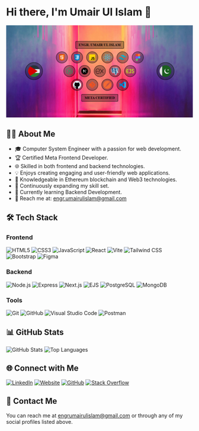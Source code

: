 # Hi there, I'm Umair Ul Islam 👋

![Header](./images/cover.png)

## 🙋‍♂️ About Me

- 🎓 Computer System Engineer with a passion for web development.
- 🏆 Certified Meta Frontend Developer.
- 🌐 Skilled in both frontend and backend technologies.
- 💡 Enjoys creating engaging and user-friendly web applications.
- 🔗 Knowledgeable in Ethereum blockchain and Web3 technologies.
- 🚀 Continuously expanding my skill set.
- 📘 Currently learning Backend Development.
- 📧 Reach me at: engr.umairulislam@gmail.com

## 🛠️ Tech Stack

### Frontend

![HTML5](https://img.shields.io/badge/-HTML5-E34F26?style=for-the-badge&logo=html5&logoColor=white)
![CSS3](https://img.shields.io/badge/-CSS3-1572B6?style=for-the-badge&logo=css3&logoColor=white)
![JavaScript](https://img.shields.io/badge/-JavaScript-F7DF1E?style=for-the-badge&logo=javascript&logoColor=black)
![React](https://img.shields.io/badge/-React-61DAFB?style=for-the-badge&logo=react&logoColor=black)
![Vite](https://img.shields.io/badge/Vite-%23646CFF.svg?style=for-the-badge&logo=vite&logoColor=white)
![Tailwind CSS](https://img.shields.io/badge/-TailwindCSS-38B2AC?style=for-the-badge&logo=tailwind-css&logoColor=white)
![Bootstrap](https://img.shields.io/badge/-Bootstrap-7952B3?style=for-the-badge&logo=bootstrap&logoColor=white)
![Figma](https://img.shields.io/badge/-Figma-F24E1E?style=for-the-badge&logo=figma&logoColor=white)

### Backend

![Node.js](https://img.shields.io/badge/-Node.js-339933?style=for-the-badge&logo=node.js&logoColor=white)
![Express](https://img.shields.io/badge/-Express-000000?style=for-the-badge&logo=express&logoColor=white)
![Next.js](https://img.shields.io/badge/-Next.js-000000?style=for-the-badge&logo=next.js&logoColor=white)
![EJS](https://img.shields.io/badge/-EJS-474a8a?style=for-the-badge&logo=ejs&logoColor=white)
![PostgreSQL](https://img.shields.io/badge/-PostgreSQL-336791?style=for-the-badge&logo=postgresql&logoColor=white)
![MongoDB](https://img.shields.io/badge/-MongoDB-47A248?style=for-the-badge&logo=mongodb&logoColor=white)

### Tools

![Git](https://img.shields.io/badge/git-%23F05033.svg?style=for-the-badge&logo=git&logoColor=white)
![GitHub](https://img.shields.io/badge/github-%23121011.svg?style=for-the-badge&logo=github&logoColor=white)
![Visual Studio Code](https://img.shields.io/badge/VS%20Code-%23007ACC.svg?style=for-the-badge&logo=visual-studio-code&logoColor=white)
![Postman](https://img.shields.io/badge/Postman-%23FF6C37.svg?style=for-the-badge&logo=Postman&logoColor=white)

<!-- ### Web3 & Blockchain

![Ethereum](https://img.shields.io/badge/-Ethereum-3C3C3D?style=flat&logo=ethereum&logoColor=white)
![Solidity](https://img.shields.io/badge/-Solidity-363636?style=flat&logo=solidity&logoColor=white)
![Web3.js](https://img.shields.io/badge/-Web3.js-F16822?style=flat&logo=web3.js&logoColor=white)
![MetaMask](https://img.shields.io/badge/MetaMask-%23E2761B.svg?style=flat&logo=MetaMask&logoColor=white)
![Hardhat](https://img.shields.io/badge/-Hardhat-F7DF1E?style=flat&logo=hardhat&logoColor=black)
![Alchemy](https://img.shields.io/badge/-Alchemy-3C3C3D?style=flat&logo=alchemy&logoColor=white) -->

## 📊 GitHub Stats

![GitHub Stats](https://github-readme-stats.vercel.app/api?username=Umairulislam&show_icons=true&theme=radical)
![Top Languages](https://github-readme-stats.vercel.app/api/top-langs/?username=Umairulislam&layout=compact&theme=radical)

## 🌐 Connect with Me

[![LinkedIn](https://img.shields.io/badge/LinkedIn-0077B5?style=for-the-badge&logo=linkedin&logoColor=white)](https://www.linkedin.com/in/engr-umair-ul-islam-a4ba63209/)
[![Website](https://img.shields.io/badge/Website-000000?style=for-the-badge&logo=googlechrome&logoColor=white)](https://devportfolio24.netlify.app)
[![GitHub](https://img.shields.io/badge/GitHub-181717?style=for-the-badge&logo=github&logoColor=white)](https://github.com/Umairulislam)
[![Stack Overflow](https://img.shields.io/badge/Stack%20Overflow-FE7A16?style=for-the-badge&logo=stack-overflow&logoColor=white)](https://stackoverflow.com/users/21021068/engr-umair-ul-isam)

## 📧 Contact Me

You can reach me at engrumairulislam@gmail.com or through any of my social profiles listed above.

